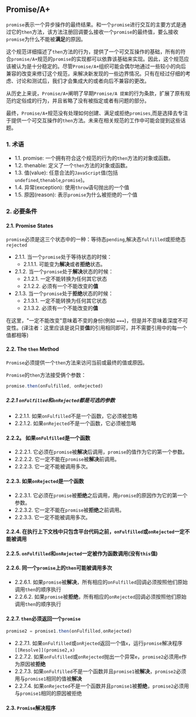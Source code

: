 ## Promise/A+
`promise`表示一个异步操作的最终结果。和一个`promise`进行交互的主要方式是通过它的`then`方法，该方法注册回调要么接收一个`promise`的最终值，要么接收`promise`为什么不能被**满足**的原因。

这个规范详细描述了`then`方法的行为，提供了一个可交互操作的基础，所有的符合`promise/A+`规范的`promise`的实现都可以依靠该基础来实现。因此，这个规范应该被认为是十分稳定的。尽管`Promise/A+`组织可能会偶尔地通过一些较小的向后兼容的改变来修订这个规范，来解决新发现的一些边界情况。只有在经过仔细的考虑、讨论和测试后，我们才会集成大的或者向后不兼容的更改。

从历史上来说，`Promise/A+`阐明了早期`Promise/A 提案`的行为条款，扩展了原有规范约定俗成的行为，并且省略了没有被指定或者有问题的部分。

最终，`Promise/A+`规范没有处理如何创建、满足或拒绝`promises`,而是选择去专注于提供一个可交互操作的`then`方法。未来在相关规范的工作中可能会提到这些话题。

### 1. 术语
* 1.1. promise: 一个拥有符合这个规范的行为的`then`方法的对象或函数。
* 1.2. thenable: 定义了一个`then`方法的对象或函数。
* 1.3. 值(value): 任意合法的`JavaScript`值(包括`undefined`,`thenable`,`promise`)。
* 1.4. 异常(exception): 使用`throw`语句抛出的一个值
* 1.5. 原因(reason): 表示`promise`为什么被拒绝的一个值

### 2. 必要条件

#### 2.1. Promise States
`promise`必须是这三个状态中的一种：等待态`pending`,解决态`fulfilled`或拒绝态`rejected`

* 2.1.1. 当一个`promise`处于等待状态的时候：
    * 2.1.1.1. 可能变为**解决**或者**拒绝**状态。
* 2.1.2. 当一个`promise`处于**解决**状态的时候：
    * 2.1.2.1. 一定不能转换为任何其它状态
    * 2.1.2.2. 必须有一个不能改变的**值**
* 2.1.3. 当一个`promise`处于**拒绝**状态的时候：
    * 2.1.3.1. 一定不能转换为任何其它状态
    * 2.1.3.2. 必须有一个不能改变的**值**

在这里，"一定不能改变"意味着不变的身份(例如 `===`)，但是并不意味着深度不可变性。(译注者：这里应该是说只要**值**的引用相同即可，并不需要引用中的每一个值都相等)

#### 2.2. The `then` Method
`Promise`必须提供一个`then`方法来访问当前或最终的值或原因。

`Promise`的`then`方法接受俩个参数：
```javascript
promise.then(onFulfilled, onRejected)
```
##### 2.2.1 `onFulfilled`和`onRejected`都是可选的参数
* 2.2.1.1. 如果`onFulfilled`不是一个函数，它必须被忽略
* 2.2.1.2. 如果`onRejected`不是一个函数，它必须被忽略

#### 2.2.2。 如果`onFulfilled`是一个函数
* 2.2.2.1. 它必须在`promise`被**解决**后调用，`promise`的值作为它的第一个参数。
* 2.2.2.2. 它一定不能在`promise`被**解决**前调用。
* 2.2.2.3. 它一定不能被调用多次。

#### 2.2.3. 如果`onRejected`是一个函数
* 2.2.3.1. 它必须在`promise`被**拒绝**之后调用，用`promise`的原因作为它的第一个参数。
* 2.2.3.2. 它一定不能在`promise`被**拒绝**之前调用。
* 2.2.3.3. 它一定不能被调用多次。

#### 2.2.4. 在执行上下文栈中只包含平台代码之前，`onFulfilled`或`onRejected`一定不能被调用
#### 2.2.5. `onFulfilled`和`onRejected`一定被作为函数调用(没有`this`值)
#### 2.2.6. 同一个`promise`上的`then`可能被调用多次
* 2.2.6.1. 如果`promise`被**解决**，所有相应的`onFulfilled`回调必须按照他们原始调用`then`的顺序执行
* 2.2.6.2. 如果`promise`被**拒绝**，所有相应的`onRejected`回调必须按照他们原始调用`then`的顺序执行

#### 2.2.7. `then`必须返回一个`promise`
```javascript
promise2 = promise1.then(onFulfilled,onRejected)
```
* 2.2.7.1. 如果`onFulfilled`或`onRjected`返回一个值`x`，运行`promise`解决程序`[[Resolve]](promise2,x)`
* 2.2.7.2. 如果`onFulfilled`或`onRejected`抛出一个异常`e`，`promise2`必须用`e`作为原因被**拒绝**
* 2.2.7.3. 如果`onFulfilled`不是一个函数并且`promise1`被**解决**，`promise2`必须用与`promise1`相同的值被**解决**
* 2.2.7.4. 如果`onRejected`不是一个函数并且`promise1`被**拒绝**，`promise2`必须用与`promise1`相同的原因被拒绝

#### 2.3. `Promise`解决程序
